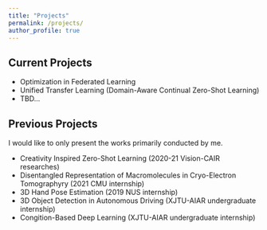 ```yaml
---
title: "Projects"
permalink: /projects/
author_profile: true
---
```

Current Projects
---
* Optimization in Federated Learning 
* Unified Transfer Learning (Domain-Aware Continual Zero-Shot Learning)
* TBD...

Previous Projects
---
I would like to only present the works primarily conducted by me. 

* Creativity Inspired Zero-Shot Learning (2020-21 Vision-CAIR researches)
* Disentangled Representation of Macromolecules in Cryo-Electron Tomographyry (2021 CMU internship)
* 3D Hand Pose Estimation (2019 NUS internship)
* 3D Object Detection in Autonomous Driving (XJTU-AIAR undergraduate internship)
* Congition-Based Deep Learning (XJTU-AIAR undergraduate internship)

